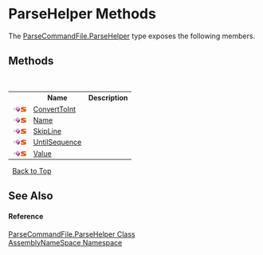 # ParseHelper Methods
 

The <a href="86fef9b8-965c-bb8b-3ad0-ad088dc80ecd">ParseCommandFile.ParseHelper</a> type exposes the following members.


## Methods
&nbsp;<table><tr><th></th><th>Name</th><th>Description</th></tr><tr><td>![Public method](media/pubmethod.gif "Public method")![Static member](media/static.gif "Static member")</td><td><a href="58295850-0cc0-8e2d-7f3c-3de2538c32b7">ConvertToInt</a></td><td /></tr><tr><td>![Public method](media/pubmethod.gif "Public method")![Static member](media/static.gif "Static member")</td><td><a href="6daaf6be-33c3-643e-0554-187888112aed">Name</a></td><td /></tr><tr><td>![Public method](media/pubmethod.gif "Public method")![Static member](media/static.gif "Static member")</td><td><a href="1f4e6804-5ac1-a429-c621-1a81c723162a">SkipLine</a></td><td /></tr><tr><td>![Public method](media/pubmethod.gif "Public method")![Static member](media/static.gif "Static member")</td><td><a href="21200295-9ebc-ba26-fef4-3ff68167d6b9">UntilSequence</a></td><td /></tr><tr><td>![Public method](media/pubmethod.gif "Public method")![Static member](media/static.gif "Static member")</td><td><a href="96eb6854-9d74-7fd5-f41b-a89b33ffd288">Value</a></td><td /></tr></table>&nbsp;
<a href="#parsehelper-methods">Back to Top</a>

## See Also


#### Reference
<a href="86fef9b8-965c-bb8b-3ad0-ad088dc80ecd">ParseCommandFile.ParseHelper Class</a><br /><a href="6bcc80ef-5cfd-db5f-1eb2-7297d1c16397">AssemblyNameSpace Namespace</a><br />